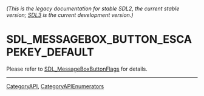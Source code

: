 ###### (This is the legacy documentation for stable SDL2, the current stable version; [SDL3](https://wiki.libsdl.org/SDL3/) is the current development version.)
# SDL_MESSAGEBOX_BUTTON_ESCAPEKEY_DEFAULT

Please refer to [SDL_MessageBoxButtonFlags](SDL_MessageBoxButtonFlags) for details.

----
[CategoryAPI](CategoryAPI), [CategoryAPIEnumerators](CategoryAPIEnumerators)

